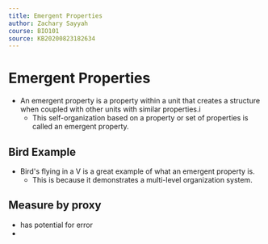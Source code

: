 ```yaml
---
title: Emergent Properties
author: Zachary Sayyah
course: BIO101
source: KB20200823182634
---
```


# Emergent Properties
 - An emergent property is a property within a unit that creates a structure when coupled with other units with similar properties.i
     - This self-organization based on a property or set of properties is called an emergent property.

## Bird Example
 - Bird's flying in a V is a great example of what an emergent property is.
     - This is because it demonstrates a multi-level organization system.
## Measure by proxy
 - has potential for error
 - 